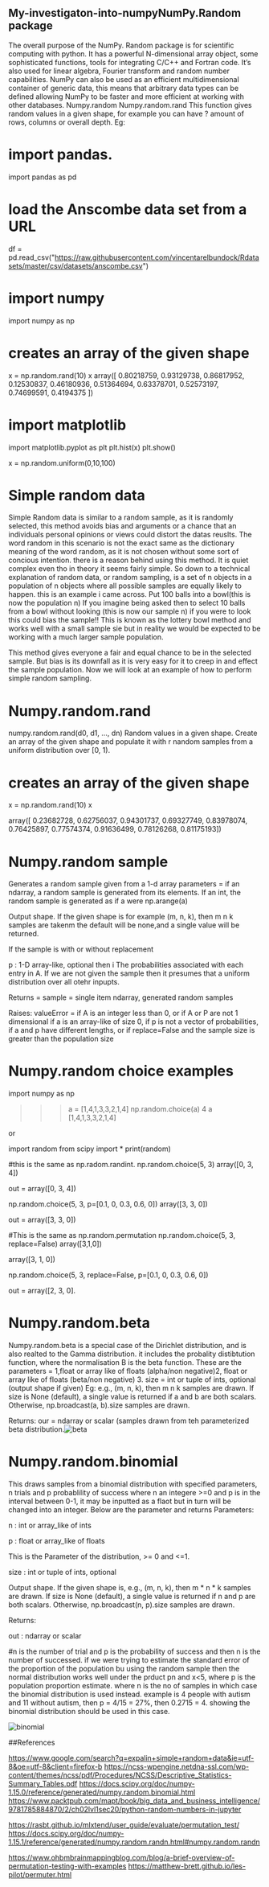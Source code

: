 ## My-investigaton-into-numpyNumPy.Random package

The overall purpose of the NumPy. Random package is for scientific computing with python. It has a powerful N-dimensional array object, some sophisticated functions, tools for integrating C/C++ and Fortran code. It’s also used for linear algebra, Fourier transform and random number capabilities.
NumPy can also be used as an efficient multidimensional container of generic data, this means that arbitrary data types can be defined allowing NumPy to be faster and more efficient at working with other databases.
Numpy.random
Numpy.random.rand
This function gives random values in a given shape, for example you can have ? amount of rows, columns or overall depth.
Eg: 

# import pandas.
import pandas as pd

# load the Anscombe data set from a URL

df = pd.read_csv("https://raw.githubusercontent.com/vincentarelbundock/Rdatasets/master/csv/datasets/anscombe.csv")


# import numpy
import numpy as np

# creates an array of the given shape

x = np.random.rand(10)
x
array([ 0.80218759,  0.93129738,  0.86817952,  0.12530837,  0.46180936,
        0.51364694,  0.63378701,  0.52573197,  0.74699591,  0.4194375 ])

# import matplotlib
import matplotlib.pyplot as plt
plt.hist(x)
plt.show()



x = np.random.uniform(0,10,100)

# Simple random data

Simple Random data is similar to a random sample, as it is randomly selected, this method avoids bias and arguments or a chance that an individuals personal opinions or views could distort the datas reuslts. The word random in this scenario is not the exact same as the dictionary meaning of the word random, as it is not chosen without some sort of concious intention. there is a reason behind using this method. It is quiet complex even tho in theory it seems fairly simple. So down to a technical explanation of random data, or random sampling, is a set of n objects in a population of n objects where all possible samples are equally likely to happen.
this is an example i came across.
Put 100 balls into a bowl(this is now the population n)
If you imagine being asked then to select 10 balls from a bowl without looking (this is now our sample n)
if you were to look this could bias the sample!!
This is known as the lottery bowl method and works well with a small sample sie but in reality we would be expected to be working with a much larger sample population.

This method gives everyone a fair and equal chance to be in the selected sample. But bias is its downfall as it is very easy for it to creep in and effect the sample population. Now we will look at an example of how to perform simple random sampling. 



# Numpy.random.rand
numpy.random.rand(d0, d1, ..., dn)
Random values in a given shape.
Create an array of the given shape and populate it with r
nandom samples from a uniform distribution over [0, 1).

# creates an array of the given shape

x = np.random.rand(10)
x

array([ 0.23682728,  0.62756037,  0.94301737,  0.69327749,  0.83978074,
        0.76425897,  0.77574374,  0.91636499,  0.78126268,  0.81175193])
        
     

# Numpy.random sample
Generates a random sample given from a 1-d array parameters = if an ndarray, a random sample is generated from its elements. If an int, the random sample is generated as if a were np.arange(a)

Output shape. If the given shape is for example (m, n, k), then m n k samples are takenm the default will be none,and a single value will be returned.

If the sample is with or without replacement

p : 1-D array-like, optional then i The probabilities associated with each entry in A. If we are not given the sample then it presumes that a uniform distribution over all otehr inpupts.

Returns = sample = single item ndarray, generated random samples

Raises: valueError = if A is an integer less than 0, or if A or P are not 1 dimensional if a is an array-like of size 0, if p is not a vector of probabilities, if a and p have different lengths, or if replace=False and the sample size is greater than the population size


# Numpy.random choice examples

import numpy as np
>>> a = [1,4,1,3,3,2,1,4]
>>> np.random.choice(a)
>>> 4
>>> a
>>> [1,4,1,3,3,2,1,4]


or

import random
from scipy import *
print(random)

#this is the same as np.radom.randint.
np.random.choice(5, 3)
array([0, 3, 4])

out = array([0, 3, 4])

np.random.choice(5, 3, p=[0.1, 0, 0.3, 0.6, 0])
array([3, 3, 0])

out = array([3, 3, 0])

#This is the same as np.random.permutation
np.random.choice(5, 3, replace=False)
array([3,1,0])

array([3, 1, 0])

np.random.choice(5, 3, replace=False, p=[0.1, 0, 0.3, 0.6, 0])

out = array([2, 3, 0].




# Numpy.random.beta


Numpy.random.beta is a special case of the Dirichlet distribution, and is also realted to the Gamma distribution. it includes the probality distibtution function, where the normalisation B is the beta function. These are the parameters = 1,float or array like of floats (alpha/non negative)2, float or array like of floats (beta/non negative) 3. size = int or tuple of ints, optional (output shape if given) Eg: e.g., (m, n, k), then m n k samples are drawn. If size is None (default), a single value is returned if a and b are both scalars. Otherwise, np.broadcast(a, b).size samples are drawn.

Returns: our = ndarray or scalar (samples drawn from teh parameterized beta distribution.![beta](https://user-images.githubusercontent.com/35726074/48302305-f1845400-e4f2-11e8-826c-946325ac0500.png)




# Numpy.random.binomial

This draws samples from a binomial distribution with specified parameters, n trials and p probablility of success where n an integere >=0 and p is in the interval between 0-1, it may be inputted as a flaot but in turn will be changed into an integer. Below are the parameter and returns Parameters:

n : int or array_like of ints

p : float or array_like of floats

This is the Parameter of the distribution, >= 0 and <=1.

size : int or tuple of ints, optional

Output shape. If the given shape is, e.g., (m, n, k), then m * n * k samples are drawn. If size is None (default), a single value is returned if n and p are both scalars. Otherwise, np.broadcast(n, p).size samples are drawn.

Returns:

out : ndarray or scalar

#n is the number of trial and p is the probability of success and then n is the number of successed. if we were trying to estimate the standard error of the proportion of the population bu using the random sample then the normal distribution works well under the prduct pn and x<5, where p is the population proportion estimate. where n is the no of samples in which case the binomial distribution is used instead. example is 4 people with autism and 11 without autism, then p = 4/15 = 27%, then 0.2715 = 4. showing the binomial distribution should be used in this case.


![binomial](https://user-images.githubusercontent.com/35726074/48302235-02809580-e4f2-11e8-9467-37c6c9561ece.png)


















##References

https://www.google.com/search?q=expalin+simple+random+data&ie=utf-8&oe=utf-8&client=firefox-b
https://ncss-wpengine.netdna-ssl.com/wp-content/themes/ncss/pdf/Procedures/NCSS/Descriptive_Statistics-Summary_Tables.pdf
https://docs.scipy.org/doc/numpy-1.15.0/reference/generated/numpy.random.binomial.html
https://www.packtpub.com/mapt/book/big_data_and_business_intelligence/9781785884870/2/ch02lvl1sec20/python-random-numbers-in-jupyter

https://rasbt.github.io/mlxtend/user_guide/evaluate/permutation_test/
https://docs.scipy.org/doc/numpy-1.15.1/reference/generated/numpy.random.randn.html#numpy.random.randn


https://www.ohbmbrainmappingblog.com/blog/a-brief-overview-of-permutation-testing-with-examples
https://matthew-brett.github.io/les-pilot/permuter.html






